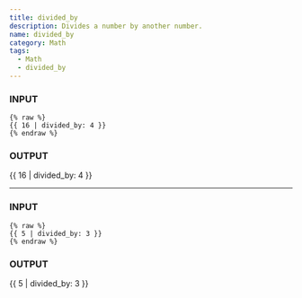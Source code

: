 ```yaml
---
title: divided_by
description: Divides a number by another number.
name: divided_by
category: Math
tags:
  - Math
  - divided_by
---
```


### INPUT
```liquid
{% raw %}
{{ 16 | divided_by: 4 }}
{% endraw %}
```

### OUTPUT
{{ 16 | divided_by: 4 }}
<!-- Output: 4 -->

---

### INPUT
```liquid
{% raw %}
{{ 5 | divided_by: 3 }}
{% endraw %}
```

### OUTPUT
{{ 5 | divided_by: 3 }}
<!-- Output: 1.6666666666666667 -->
